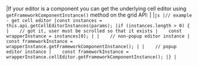 |If your editor is a component you can get the underlying cell editor using `getFrameworkComponentInstance()` method on the grid API:
|
|```js
|// example - get cell editor
|const instances = this.api.getCellEditorInstances(params);
|if (instances.length > 0) {
|    // got it, user must be scrolled so that it exists
|    const wrapperInstance = instances[0];
|
|    // non-popup editor instance
|    const frameworkInstance = wrapperInstance.getFrameworkComponentInstance();
|
|    // popup editor instance
|    const frameworkInstance = wrapperInstance.cellEditor.getFrameworkComponentInstance();
|}
|```
